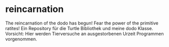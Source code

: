 reincarnation
=============

The reincarnation of the dodo has begun! Fear the power of the primitive ratites! Ein Repository für die Turtle Bibliothek und meine dodo Klasse. Vorsicht: Hier werden Tierversuche an ausgestorbenen Urzeit Programmen vorgenommen.
